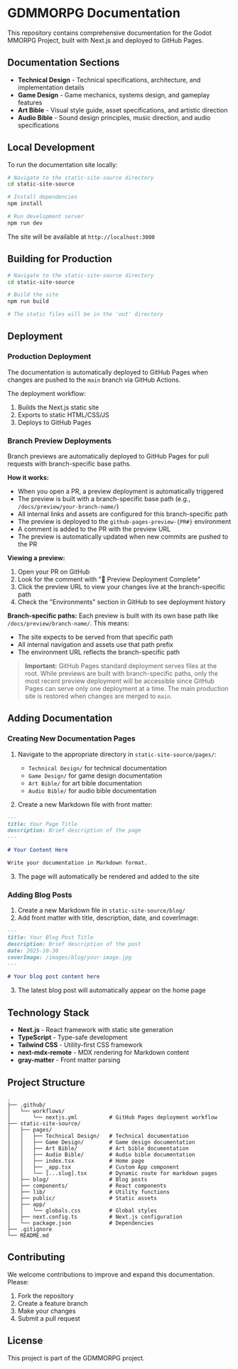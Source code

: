# GDMMORPG Documentation

This repository contains comprehensive documentation for the Godot MMORPG Project, built with Next.js and deployed to GitHub Pages.

## Documentation Sections

- **Technical Design** - Technical specifications, architecture, and implementation details
- **Game Design** - Game mechanics, systems design, and gameplay features
- **Art Bible** - Visual style guide, asset specifications, and artistic direction
- **Audio Bible** - Sound design principles, music direction, and audio specifications

## Local Development

To run the documentation site locally:

```bash
# Navigate to the static-site-source directory
cd static-site-source

# Install dependencies
npm install

# Run development server
npm run dev
```

The site will be available at `http://localhost:3000`

## Building for Production

```bash
# Navigate to the static-site-source directory
cd static-site-source

# Build the site
npm run build

# The static files will be in the 'out' directory
```

## Deployment

### Production Deployment

The documentation is automatically deployed to GitHub Pages when changes are pushed to the `main` branch via GitHub Actions.

The deployment workflow:
1. Builds the Next.js static site
2. Exports to static HTML/CSS/JS
3. Deploys to GitHub Pages

### Branch Preview Deployments

Branch previews are automatically deployed to GitHub Pages for pull requests with branch-specific base paths.

**How it works:**
- When you open a PR, a preview deployment is automatically triggered
- The preview is built with a branch-specific base path (e.g., `/docs/preview/your-branch-name/`)
- All internal links and assets are configured for this branch-specific path
- The preview is deployed to the `github-pages-preview-{PR#}` environment
- A comment is added to the PR with the preview URL
- The preview is automatically updated when new commits are pushed to the PR

**Viewing a preview:**
1. Open your PR on GitHub
2. Look for the comment with "🚀 Preview Deployment Complete"
3. Click the preview URL to view your changes live at the branch-specific path
4. Check the "Environments" section in GitHub to see deployment history

**Branch-specific paths:**
Each preview is built with its own base path like `/docs/preview/branch-name/`. This means:
- The site expects to be served from that specific path
- All internal navigation and assets use that path prefix
- The environment URL reflects the branch-specific path

> **Important:** GitHub Pages standard deployment serves files at the root. While previews are built with branch-specific paths, only the most recent preview deployment will be accessible since GitHub Pages can serve only one deployment at a time. The main production site is restored when changes are merged to `main`.

## Adding Documentation

### Creating New Documentation Pages

1. Navigate to the appropriate directory in `static-site-source/pages/`:
   - `Technical Design/` for technical documentation
   - `Game Design/` for game design documentation
   - `Art Bible/` for art bible documentation
   - `Audio Bible/` for audio bible documentation

2. Create a new Markdown file with front matter:

```markdown
---
title: Your Page Title
description: Brief description of the page
---

# Your Content Here

Write your documentation in Markdown format.
```

3. The page will automatically be rendered and added to the site

### Adding Blog Posts

1. Create a new Markdown file in `static-site-source/blog/`
2. Add front matter with title, description, date, and coverImage:

```markdown
---
title: Your Blog Post Title
description: Brief description of the post
date: 2025-10-30
coverImage: /images/blog/your-image.jpg
---

# Your blog post content here
```

3. The latest blog post will automatically appear on the home page

## Technology Stack

- **Next.js** - React framework with static site generation
- **TypeScript** - Type-safe development
- **Tailwind CSS** - Utility-first CSS framework
- **next-mdx-remote** - MDX rendering for Markdown content
- **gray-matter** - Front matter parsing

## Project Structure

```
.
├── .github/
│   └── workflows/
│       └── nextjs.yml          # GitHub Pages deployment workflow
├── static-site-source/
│   ├── pages/
│   │   ├── Technical Design/   # Technical documentation
│   │   ├── Game Design/        # Game design documentation
│   │   ├── Art Bible/          # Art bible documentation
│   │   ├── Audio Bible/        # Audio bible documentation
│   │   ├── index.tsx           # Home page
│   │   ├── _app.tsx            # Custom App component
│   │   └── [...slug].tsx       # Dynamic route for markdown pages
│   ├── blog/                   # Blog posts
│   ├── components/             # React components
│   ├── lib/                    # Utility functions
│   ├── public/                 # Static assets
│   ├── app/
│   │   └── globals.css         # Global styles
│   ├── next.config.ts          # Next.js configuration
│   └── package.json            # Dependencies
├── .gitignore
└── README.md
```

## Contributing

We welcome contributions to improve and expand this documentation. Please:

1. Fork the repository
2. Create a feature branch
3. Make your changes
4. Submit a pull request

## License

This project is part of the GDMMORPG project.
